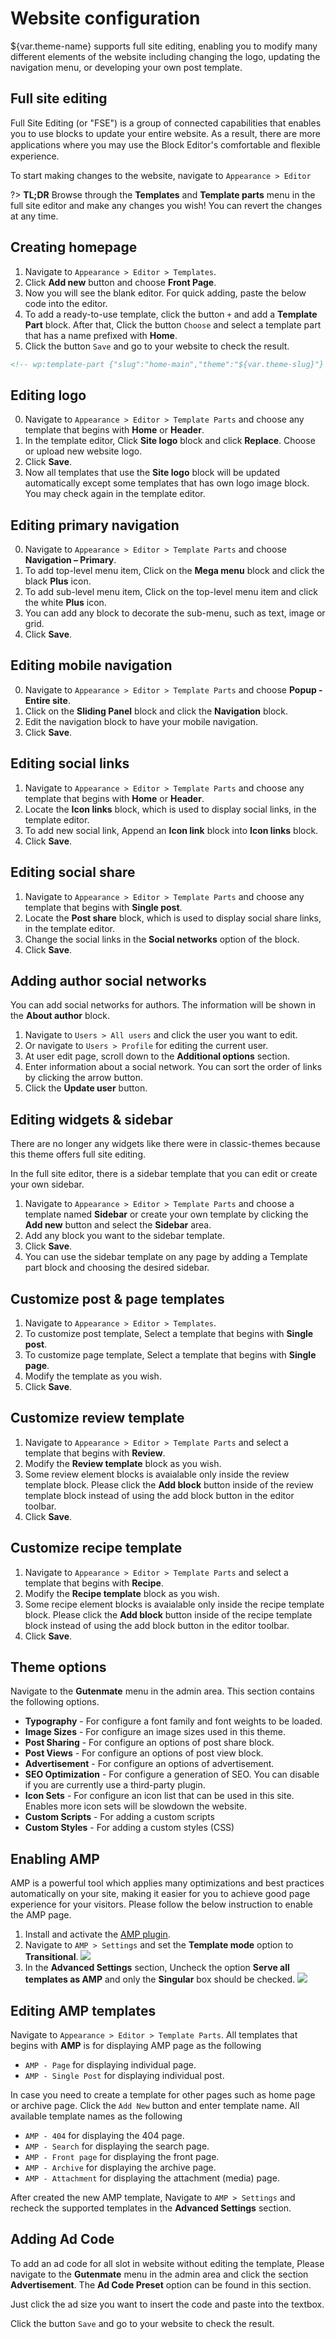 [revision 3]: <> (Add Ads feature)

# Website configuration

${var.theme-name} supports full site editing, enabling you to modify many different elements of the website including changing the logo, updating the navigation menu, or developing your own post template.

## Full site editing

Full Site Editing (or "FSE") is a group of connected capabilities that enables you to use blocks to update your entire website. As a result, there are more applications where you may use the Block Editor's comfortable and ﬂexible experience.

To start making changes to the website, navigate to `Appearance > Editor`

?> **TL;DR** Browse through the **Templates** and **Template parts** menu in the full site editor and make any changes you wish! You can revert the changes at any time.

## Creating homepage

1. Navigate to `Appearance > Editor > Templates`.
2. Click **Add new** button and choose **Front Page**.
3. Now you will see the blank editor. For quick adding, paste the below code into the editor.
4. To add a ready-to-use template, click the button `+` and add a **Template Part** block. After that, Click the button `Choose` and select a template part that has a name prefixed with **Home**.
5. Click the button `Save` and go to your website to check the result.

```html
<!-- wp:template-part {"slug":"home-main","theme":"${var.theme-slug}"} /-->
```

## Editing logo

0. Navigate to `Appearance > Editor > Template Parts` and choose any template that begins with **Home** or **Header**.
0. In the template editor, Click **Site logo** block and click **Replace**. Choose or upload new website logo.
0. Click **Save**.
0. Now all templates that use the **Site logo** block will be updated automatically except some templates that has own logo image block. You may check again in the template editor.

## Editing primary navigation

0. Navigate to `Appearance > Editor > Template Parts` and choose **Navigation – Primary**.
0. To add top-level menu item, Click on the **Mega menu** block and click the black **Plus** icon.
0. To add sub-level menu item, Click on the top-level menu item and click the white **Plus** icon.
0. You can add any block to decorate the sub-menu, such as text, image or grid.
0. Click **Save**.

## Editing mobile navigation

0. Navigate to `Appearance > Editor > Template Parts` and choose **Popup - Entire site**.
0. Click on the **Sliding Panel** block and click the **Navigation** block.
0. Edit the navigation block to have your mobile navigation.
0. Click **Save**.

## Editing social links

1. Navigate to `Appearance > Editor > Template Parts` and choose any template that begins with **Home** or **Header**.
2. Locate the **Icon links** block, which is used to display social links, in the template editor.
3. To add new social link, Append an **Icon link** block into **Icon links** block.
4. Click **Save**.

## Editing social share

1. Navigate to `Appearance > Editor > Template Parts` and choose any template that begins with **Single post**.
2. Locate the **Post share** block, which is used to display social share links, in the template editor.
3. Change the social links in the **Social networks** option of the block.
4. Click **Save**.

## Adding author social networks

You can add social networks for authors. The information will be shown in the **About author** block.

1. Navigate to `Users > All users` and click the user you want to edit.
2. Or navigate to `Users > Profile` for editing the current user.
3. At user edit page, scroll down to the **Additional options** section.
4. Enter information about a social network. You can sort the order of links by clicking the arrow button.
5. Click the **Update user** button.

## Editing widgets & sidebar

There are no longer any widgets like there were in classic-themes because this theme offers full site editing.

In the full site editor, there is a sidebar template that you can edit or create your own sidebar.

1. Navigate to `Appearance > Editor > Template Parts` and choose a template named **Sidebar** or create your own template by clicking the **Add new** button and select the **Sidebar** area.
2. Add any block you want to the sidebar template.
3. Click **Save**.
4. You can use the sidebar template on any page by adding a Template part block and choosing the desired sidebar.

## Customize post & page templates

1. Navigate to `Appearance > Editor > Templates`.
2. To customize post template, Select a template that begins with **Single post**.
3. To customize page template, Select a template that begins with **Single page**.
4. Modify the template as you wish.
5. Click **Save**.

## Customize review template

1. Navigate to `Appearance > Editor > Template Parts` and select a template that begins with **Review**.
2. Modify the **Review template** block as you wish.
3. Some review element blocks is avaialable only inside the review template block. Please click the **Add block** button inside of the review template block instead of using the add block button in the editor toolbar.
4. Click **Save**.

## Customize recipe template

1. Navigate to `Appearance > Editor > Template Parts` and select a template that begins with **Recipe**.
2. Modify the **Recipe template** block as you wish.
3. Some recipe element blocks is avaialable only inside the recipe template block. Please click the **Add block** button inside of the recipe template block instead of using the add block button in the editor toolbar.
4. Click **Save**.

## Theme options

Navigate to the **Gutenmate** menu in the admin area. This section contains the following options.

- **Typography** - For configure a font family and font weights to be loaded.
- **Image Sizes**  - For configure an image sizes used in this theme.
- **Post Sharing** - For configure an options of post share block.
- **Post Views** - For configure an options of post view block.
- **Advertisement** - For configure an options of advertisement.
- **SEO Optimization** - For configure a generation of SEO. You can disable if you are currently use a third-party plugin.
- **Icon Sets** - For configure an icon list that can be used in this site. Enables more icon sets will be slowdown the website.
- **Custom Scripts** - For adding a custom scripts
- **Custom Styles** - For adding a custom styles (CSS)

## Enabling AMP

AMP is a powerful tool which applies many optimizations and best practices automatically on your site, making it easier for you to achieve good page experience for your visitors. Please follow the below instruction to enable the AMP page.

1. Install and activate the [AMP plugin](https://wordpress.org/plugins/amp/).
2. Navigate to `AMP > Settings` and set the **Template mode** option to **Transitional**.
![](website-configuration/amp-template-mode.png)
3. In the **Advanced Settings** section, Uncheck the option **Serve all templates as AMP** and only the **Singular** box should be checked.
![](website-configuration/amp-templates.png)

## Editing AMP templates

Navigate to `Appearance > Editor > Template Parts`. All templates that begins with **AMP** is for displaying AMP page as the following

- `AMP - Page` for displaying individual page.
- `AMP - Single Post` for displaying individual post.

In case you need to create a template for other pages such as home page or archive page. Click the `Add New` button and enter template name. All available template names as the following

- `AMP - 404` for displaying the 404 page.
- `AMP - Search` for displaying the search page.
- `AMP - Front page` for displaying the front page.
- `AMP - Archive` for displaying the archive page.
- `AMP - Attachment` for displaying the attachment (media) page.

After created the new AMP template, Navigate to `AMP > Settings` and recheck the supported templates in the **Advanced Settings** section.

## Adding Ad Code

To add an ad code for all slot in website without editing the template, Please navigate to the **Gutenmate** menu in the admin area and click the section **Advertisement**. The **Ad Code Preset** option can be found in this section.

Just click the ad size you want to insert the code and paste into the textbox.

Click the button `Save` and go to your website to check the result.
